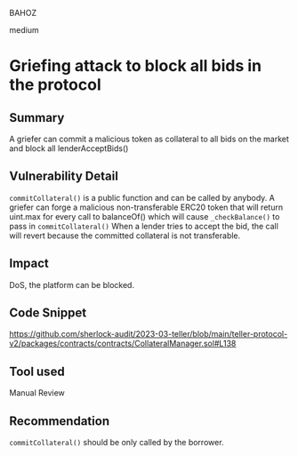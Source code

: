 BAHOZ

medium

# Griefing attack to block all bids in the protocol

## Summary
A griefer can commit a malicious token as collateral to all bids on the market and block all lenderAcceptBids()

## Vulnerability Detail

`commitCollateral()` is a public function and can be called by anybody. A griefer can forge a malicious non-transferable ERC20 token that will return uint.max for every call to balanceOf() which will cause `_checkBalance()` to pass in `commitCollateral()`
When a lender tries to accept the bid, the call will revert because the committed collateral is not transferable.

## Impact
DoS, the platform can be blocked.

## Code Snippet
https://github.com/sherlock-audit/2023-03-teller/blob/main/teller-protocol-v2/packages/contracts/contracts/CollateralManager.sol#L138

## Tool used

Manual Review

## Recommendation
`commitCollateral()` should be only called by the borrower.